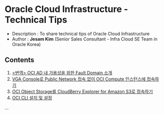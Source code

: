 # Oracle Cloud Infrastructure - Technical Tips

- Description : To share technical tips of Oracle Cloud Infrastructure
- Author : **Jesam Kim** (Senior Sales Consultant - Infra Cloud SE Team in Oracle Korea)

## Contents

1. [<번역> OCI AD 내 가용성을 위한 Fault Domain 소개](https://jesamkim.github.io/oci-tech/Fault_Domain.md)
2. [VGA Console로 Public Network 접속 없이 OCI Compute 인스턴스에 접속하기](https://jesamkim.github.io/oci-tech/VGA_Console.md)
3. [OCI Object Storage를 CloudBerry Explorer for Amazon S3로 접속하기](https://jesamkim.github.io/oci-tech/ObjectStorage_Cloud_Berry_S3.md)
4. [OCI CLI 설치 및 설정](https://jesamkim.github.io/oci-tech/Install_OCI_CLI.md)

...
